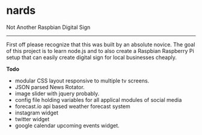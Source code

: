 nards
=====

Not Another Raspbian Digital Sign

------
First off please recognize that this was built by an absolute novice.  The goal of this project is to learn node.js and to also create a Raspbian Raspberry Pi setup that can easily create digital sign for local businesses cheaply.

**Todo**
* modular CSS layout responsive to multiple tv screens.
* JSON parsed News Rotator.
* image slider with jquery probably.
* config file holding variables for all applical modules of social media
* forecast.io api based weather forecast system
* instagram widget
* twitter widget
* google calendar upcoming events widget.


